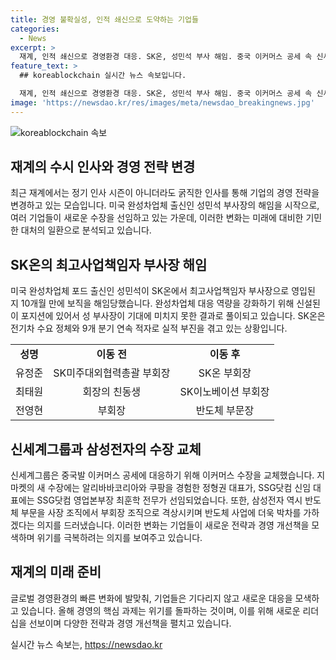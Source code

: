 ```yaml
---
title: 경영 불확실성, 인적 쇄신으로 도약하는 기업들
categories:
  - News
excerpt: >
  재계, 인적 쇄신으로 경영환경 대응. SK온, 성민석 부사 해임. 중국 이커머스 공세 속 신세계그룹도 수장 교체. 삼성전자도 전영현 부회장 앉히며 수장 교체. 기업들, 위기 돌파를 위해 빠른 수시인사로 미래 대비. 기자 김주영. (ju0@yna.co.kr)
feature_text: >
  ## koreablockchain 실시간 뉴스 속보입니다.

  재계, 인적 쇄신으로 경영환경 대응. SK온, 성민석 부사 해임. 중국 이커머스 공세 속 신세계그룹도 수장 교체. 삼성전자도 전영현 부회장 앉히며 수장 교체. 기업들, 위기 돌파를 위해 빠른 수시인사로 미래 대비. 기자 김주영. (ju0@yna.co.kr)
image: 'https://newsdao.kr/res/images/meta/newsdao_breakingnews.jpg'
---
```


<p><img src="https://newsdao.kr/res/images/meta/newsdao_breakingnews.jpg" alt="koreablockchain 속보" /></p>

<h2 data-ke-size="size26">재계의 수시 인사와 경영 전략 변경</h2>

<p data-ke-size="size16">최근 재계에서는 정기 인사 시즌이 아니더라도 굵직한 인사를 통해 기업의 경영 전략을 변경하고 있는 모습입니다. 미국 완성차업체 출신인 성민석 부사장의 해임을 시작으로, 여러 기업들이 새로운 수장을 선임하고 있는 가운데, 이러한 변화는 미래에 대비한 기민한 대처의 일환으로 분석되고 있습니다. </p>

<h2 data-ke-size="size26">SK온의 최고사업책임자 부사장 해임</h2>

<p data-ke-size="size16">미국 완성차업체 포드 출신인 성민석이 SK온에서 최고사업책임자 부사장으로 영입된 지 10개월 만에 보직을 해임당했습니다. 완성차업체 대응 역량을 강화하기 위해 신설된 이 포지션에 있어서 성 부사장이 기대에 미치지 못한 결과로 풀이되고 있습니다. SK온은 전기차 수요 정체와 9개 분기 연속 적자로 실적 부진을 겪고 있는 상황입니다. </p>

<table>
  <tr>
    <td style="text-align: center; height: 17px;"><b>성명</b></td>
    <td style="text-align: center; height: 17px;"><b>이동 전</b></td>
    <td style="text-align: center; height: 17px;"><b>이동 후</b></td>
  </tr>
  <tr>
    <td style="text-align: center; height: 17px;">유정준</td>
    <td style="text-align: center; height: 17px;">SK미주대외협력총괄 부회장</td>
    <td style="text-align: center; height: 17px;">SK온 부회장</td>
  </tr>
  <tr>
    <td style="text-align: center; height: 17px;">최태원</td>
    <td style="text-align: center; height: 17px;">회장의 친동생</td>
    <td style="text-align: center; height: 17px;">SK이노베이션 부회장</td>
  </tr>
  <tr>
    <td style="text-align: center; height: 17px;">전영현</td>
    <td style="text-align: center; height: 17px;">부회장</td>
    <td style="text-align: center; height: 17px;">반도체 부문장</td>
  </tr>
</table>

<h2 data-ke-size="size26">신세계그룹과 삼성전자의 수장 교체</h2>

<p data-ke-size="size16">신세계그룹은 중국발 이커머스 공세에 대응하기 위해 이커머스 수장을 교체했습니다. 지마켓의 새 수장에는 알리바바코리아와 쿠팡을 경험한 정형권 대표가, SSG닷컴 신임 대표에는 SSG닷컴 영업본부장 최훈학 전무가 선임되었습니다. 또한, 삼성전자 역시 반도체 부문을 사장 조직에서 부회장 조직으로 격상시키며 반도체 사업에 더욱 박차를 가하겠다는 의지를 드러냈습니다. 이러한 변화는 기업들이 새로운 전략과 경영 개선책을 모색하며 위기를 극복하려는 의지를 보여주고 있습니다. </p>

<h2 data-ke-size="size26">재계의 미래 준비</h2>

<p data-ke-size="size16">글로벌 경영환경의 빠른 변화에 발맞춰, 기업들은 기다리지 않고 새로운 대응을 모색하고 있습니다. 올해 경영의 핵심 과제는 위기를 돌파하는 것이며, 이를 위해 새로운 리더십을 선보이며 다양한 전략과 경영 개선책을 펼치고 있습니다. </p>
실시간 뉴스 속보는, <a href="https://newsdao.kr" rel="dofollow">https://newsdao.kr</a>


